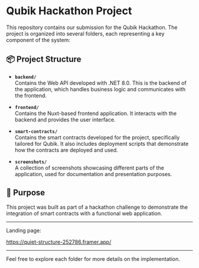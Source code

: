 # Qubik Hackathon Project

This repository contains our submission for the Qubik Hackathon. The project is organized into several folders, each representing a key component of the system:

## 📦 Project Structure

- **`backend/`**  
  Contains the Web API developed with .NET 8.0. This is the backend of the application, which handles business logic and communicates with the frontend.

- **`frontend/`**  
  Contains the Nuxt-based frontend application. It interacts with the backend and provides the user interface.

- **`smart-contracts/`**  
  Contains the smart contracts developed for the project, specifically tailored for Qubik. It also includes deployment scripts that demonstrate how the contracts are deployed and used.

- **`screenshots/`**  
  A collection of screenshots showcasing different parts of the application, used for documentation and presentation purposes.

## 🚀 Purpose

This project was built as part of a hackathon challenge to demonstrate the integration of smart contracts with a functional web application.

---

Landing page:

https://quiet-structure-252786.framer.app/

---

Feel free to explore each folder for more details on the implementation.
